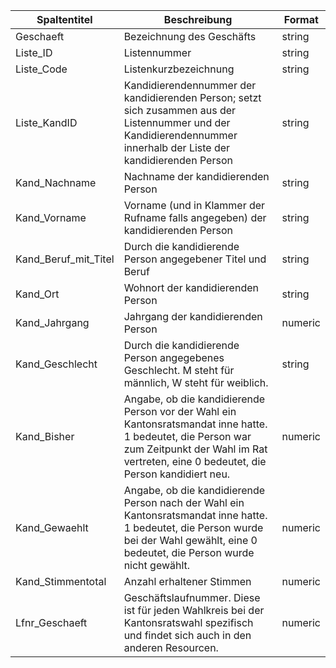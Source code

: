 | Spaltentitel         | Beschreibung                                                                                                                                                                                       | Format  |
| -------------------- | -------------------------------------------------------------------------------------------------------------------------------------------------------------------------------------------------- | ------- |
| Geschaeft            | Bezeichnung des Geschäfts                                                                                                                                                                          | string  |
| Liste_ID             | Listennummer                                                                                                                                                                                       | string  |
| Liste_Code           | Listenkurzbezeichnung                                                                                                                                                                              | string  |
| Liste_KandID         | Kandidierendennummer der kandidierenden Person; setzt sich zusammen aus der Listennummer und der Kandidierendennummer innerhalb der Liste der kandidierenden Person                                | string  |
| Kand_Nachname        | Nachname der kandidierenden Person                                                                                                                                                                 | string  |
| Kand_Vorname         | Vorname (und in Klammer der Rufname falls angegeben) der kandidierenden Person                                                                                                                     | string  |
| Kand_Beruf_mit_Titel | Durch die kandidierende Person angegebener Titel und Beruf                                                                                                                                         | string  |
| Kand_Ort             | Wohnort der kandidierenden Person                                                                                                                                                                  | string  |
| Kand_Jahrgang        | Jahrgang der kandidierenden Person                                                                                                                                                                 | numeric |
| Kand_Geschlecht      | Durch die kandidierende Person angegebenes Geschlecht. M steht für männlich, W steht für weiblich.                                                                                                 | string  |
| Kand_Bisher          | Angabe, ob die kandidierende Person vor der Wahl ein Kantonsratsmandat inne hatte. 1 bedeutet, die Person war zum Zeitpunkt der Wahl im Rat vertreten, eine 0 bedeutet, die Person kandidiert neu. | numeric |
| Kand_Gewaehlt        | Angabe, ob die kandidierende Person nach der Wahl ein Kantonsratsmandat inne hatte. 1 bedeutet, die Person wurde bei der Wahl gewählt, eine 0 bedeutet, die Person wurde nicht gewählt.            | numeric |
| Kand_Stimmentotal    | Anzahl erhaltener Stimmen                                                                                                                                                                          | numeric |
| Lfnr_Geschaeft       | Geschäftslaufnummer. Diese ist für jeden Wahlkreis bei der Kantonsratswahl spezifisch und findet sich auch in den anderen Resourcen.                                                               | numeric |
